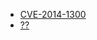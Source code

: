 
- [CVE-2014-1300](https://bugs.chromium.org/p/project-zero/issues/detail?id=77&can=1&q=webkit&redir=1)
- [??](http://googleprojectzero.blogspot.kr/2014/07/pwn4fun-spring-2014-safari-part-i_24.html)
